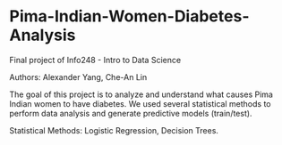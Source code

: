 # Pima-Indian-Women-Diabetes-Analysis
Final project of Info248 - Intro to Data Science

Authors: Alexander Yang, Che-An Lin

The goal of this project is to analyze and understand what causes Pima Indian women to have diabetes. We used several statistical methods to perform data analysis and generate predictive models (train/test).

Statistical Methods: Logistic Regression, Decision Trees. 
